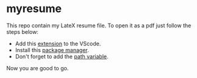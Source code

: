 # myresume
This repo contain my LateX resume file. To open it as a pdf just follow the steps below:
- Add this [extension](https://github.com/James-Yu/LaTeX-Workshop) to the VScode.
- Install this [package manager](https://miktex.org/).
- Don't forget to add the [path variable](https://miktex.org/howto/modify-path).

Now you are good to go.
